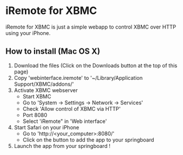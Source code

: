 # iRemote for XBMC

iRemote for XBMC is just a simple webapp to control XBMC over HTTP using your iPhone.

## How to install (Mac OS X)

1.  Download the files (Click on the Downloads button at the top of this page)
2.  Copy 'webinterface.iremote' to '~/Library/Application Support/XBMC/addons/'
3.  Activate XBMC webserver
    * Start XBMC
    * Go to 'System -> Settings -> Network -> Services'
    * Check 'Allow control of XBMC via HTTP'
    * Port 8080
    * Select 'iRemote" in 'Web interface'
4.  Start Safari on your iPhone
    *  Go to 'http://<your_computer>:8080/'
    *  Click on the button to add the app to your springboard
5.  Launch the app from your springboard !
